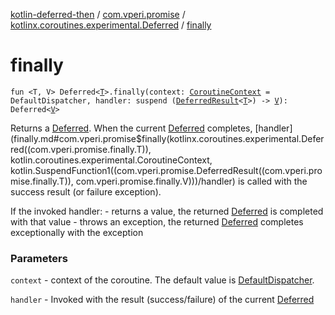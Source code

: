 [kotlin-deferred-then](../../index.md) / [com.vperi.promise](../index.md) / [kotlinx.coroutines.experimental.Deferred](index.md) / [finally](./finally.md)

# finally

`fun <T, V> Deferred<`[`T`](finally.md#T)`>.finally(context: `[`CoroutineContext`](https://kotlinlang.org/api/latest/jvm/stdlib/kotlin.coroutines.experimental/-coroutine-context/index.html)` = DefaultDispatcher, handler: suspend (`[`DeferredResult`](../-deferred-result/index.md)`<`[`T`](finally.md#T)`>) -> `[`V`](finally.md#V)`): Deferred<`[`V`](finally.md#V)`>`

Returns a [Deferred](#). When the current [Deferred](#) completes,
[handler](finally.md#com.vperi.promise$finally(kotlinx.coroutines.experimental.Deferred((com.vperi.promise.finally.T)), kotlin.coroutines.experimental.CoroutineContext, kotlin.SuspendFunction1((com.vperi.promise.DeferredResult((com.vperi.promise.finally.T)), com.vperi.promise.finally.V)))/handler) is called with the success result (or failure exception).

If the invoked handler:
    - returns a value, the returned [Deferred](#) is completed with that value
    - throws an exception, the returned [Deferred](#) completes exceptionally with the exception

### Parameters

`context` - context of the coroutine. The default value is [DefaultDispatcher](#).

`handler` - Invoked with the result (success/failure) of the current [Deferred](#)